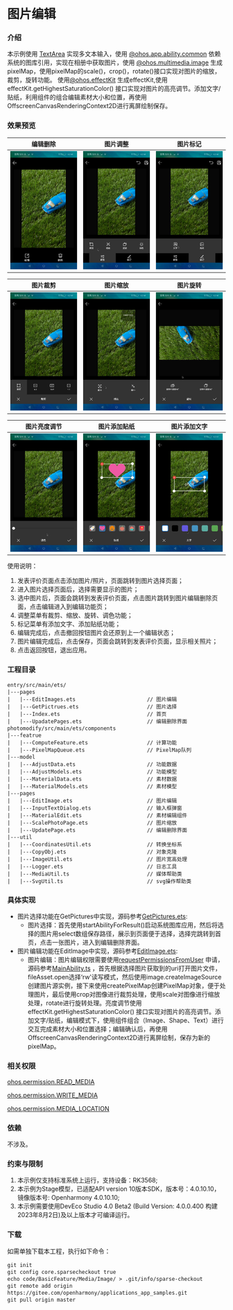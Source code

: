 # 图片编辑

### 介绍

本示例使用 [TextArea](https://gitee.com/openharmony/docs/blob/master/zh-cn/application-dev/reference/arkui-ts/ts-basic-components-textarea.md)
实现多文本输入，使用 [@ohos.app.ability.common](https://gitee.com/openharmony/docs/blob/master/zh-cn/application-dev/reference/apis/js-apis-app-ability-common.md)
依赖系统的图库引用，实现在相册中获取图片，使用 [@ohos.multimedia.image](https://gitee.com/openharmony/docs/blob/master/zh-cn/application-dev/reference/apis/js-apis-image.md)
生成pixelMap，使用pixelMap的scale()，crop()，rotate()接口实现对图片的缩放，裁剪，旋转功能。
使用[@ohos.effectKit](https://gitee.com/openharmony/docs/blob/master/zh-cn/application-dev/reference/apis/js-apis-effectKit.md)
生成effectKit,使用effectKit.getHighestSaturationColor()
接口实现对图片的高亮调节。添加文字/贴纸，利用组件的组合编辑素材大小和位置，再使用OffscreenCanvasRenderingContext2D进行离屏绘制保存。

### 效果预览

| 编辑删除                                            | 图片调整                                                | 图片标记                                            | 
|-------------------------------------------------|-----------------------------------------------------|-------------------------------------------------|
| ![edit.jpeg](screenshots%2Fdevices%2Fedit.jpeg) | ![adjust.jpeg](screenshots%2Fdevices%2Fadjust.jpeg) | ![crop.jpeg](screenshots%2Fdevices%2Fmark.jpeg) |

| 图片裁剪                                            | 图片缩放                                              | 图片旋转                                                | 
|-------------------------------------------------|---------------------------------------------------|-----------------------------------------------------|
| ![crop.jpeg](screenshots%2Fdevices%2Fcrop.jpeg) | ![scale.jpeg](screenshots%2Fdevices%2Fscale.jpeg) | ![rotato.jpeg](screenshots%2Fdevices%2Frotato.jpeg) |

| 图片亮度调节                                              | 图片添加贴纸                                                | 图片添加文字                                          | 
|-----------------------------------------------------|-------------------------------------------------------|-------------------------------------------------|
| ![toning.jpeg](screenshots%2Fdevices%2Ftoning.jpeg) | ![sticker.jpeg](screenshots%2Fdevices%2Fsticker.jpeg) | ![text.jpeg](screenshots%2Fdevices%2Ftext.jpeg) |

使用说明：

1. 发表评价页面点击添加图片/照片，页面跳转到图片选择页面；
2. 进入图片选择页面后，选择需要显示的图片；
3. 选中图片后，页面会跳转到发表评价页面，点击图片跳转到图片编辑删除页面，点击编辑进入到编辑功能页；
4. 调整菜单有裁剪、缩放、旋转、调色功能；
5. 标记菜单有添加文字、添加贴纸功能；
6. 编辑完成后，点击撤回按钮图片会还原到上一个编辑状态；
7. 图片编辑完成后，点击保存，页面会跳转到发表评价页面，显示相关照片；
8. 点击返回按钮，退出应用。

### 工程目录

```
entry/src/main/ets/
|---pages
|   |---EditImages.ets                       // 图片编辑
|   |---GetPictrues.ets                      // 图片选择
|   |---Index.ets                            // 首页
|   |---UpadatePages.ets                     // 编辑删除界面
photomodify/src/main/ets/components
|---featrue
|   |---ComputeFeature.ets                   // 计算功能
|   |---PixelMapQueue.ets                    // PixelMap队列
|---model
|   |---AdjustData.ets                       // 功能数据
|   |---AdjustModels.ets                     // 功能模型
|   |---MaterialData.ets                     // 素材数据
|   |---MaterialModels.ets                   // 素材模型
|---pages
|   |---EditImage.ets                        // 图片编辑
|   |---InputTextDialog.ets                  // 输入框弹窗
|   |---MaterialEdit.ets                     // 素材编辑组件
|   |---ScalePhotoPage.ets                   // 图片缩放
|   |---UpdatePage.ets                       // 编辑删除界面
|---util     
|   |---CoordinatesUtil.ets                  // 转换坐标系    
|   |---CopyObj.ets                          // 对象克隆     
|   |---ImageUtil.ets                        // 图片宽高处理                    
|   |---Logger.ets                           // 日志工具
|   |---MediaUtil.ts                         // 媒体帮助类
|   |---SvgUtil.ts                           // svg操作帮助类
```

### 具体实现

+ 图片选择功能在GetPictures中实现，源码参考[GetPictures.ets](entry%2Fsrc%2Fmain%2Fets%2Fpages%2FGetPictures.ets):
    + 图片选择：首先使用startAbilityForResult()启动系统图库应用，然后将选择的图片用select数组保存路径，展示到页面便于选择，选择完跳转到首页，点击一张图片，进入到编辑删除界面。
+ 图片编辑功能在EditImage中实现，源码参考[EditImage.ets](photomodify%2Fsrc%2Fmain%2Fets%2Fcomponents%2Fpages%2FEditImage.ets):
    + 图片编辑：图片编辑权限需要使用[requestPermissionsFromUser](https://gitee.com/openharmony/docs/blob/monthly_20221018/zh-cn/application-dev/reference/apis/js-apis-inner-application-uiAbilityContext.md)
    申请，源码参考[MainAbility.ts](entry/src/main/ets/MainAbility/MainAbility.ts)
    ，首先根据选择图片获取到的uri打开图片文件，fileAsset.open选择‘rw'读写模式，然后使用image.createImageSource创建图片源实例，接下来使用createPixelMap创建PixelMap对象，便于处理图片，最后使用crop对图像进行裁剪处理，使用scale对图像进行缩放处理，rotate进行旋转处理。亮度调节使用effectKit.getHighestSaturationColor()
    接口实现对图片的高亮调节。添加文字/贴纸，编辑模式下，使用组件组合（Image、Shape、Text）进行交互完成素材大小和位置选择；编辑确认后，再使用OffscreenCanvasRenderingContext2D进行离屏绘制，保存为新的pixelMap。

### 相关权限

[ohos.permission.READ_MEDIA](https://gitee.com/openharmony/docs/blob/master/zh-cn/application-dev/security/permission-list.md)

[ohos.permission.WRITE_MEDIA](https://gitee.com/openharmony/docs/blob/master/zh-cn/application-dev/security/permission-list.md)

[ohos.permission.MEDIA_LOCATION](https://gitee.com/openharmony/docs/blob/master/zh-cn/application-dev/security/permission-list.md)

### 依赖

不涉及。

### 约束与限制

1. 本示例仅支持标准系统上运行，支持设备：RK3568;
2. 本示例为Stage模型，已适配API version 10版本SDK，版本号：4.0.10.10，镜像版本号: Openharmony 4.0.10.10;
3. 本示例需要使用DevEco Studio 4.0 Beta2 (Build Version: 4.0.0.400 构建 2023年8月2日)及以上版本才可编译运行。

### 下载

如需单独下载本工程，执行如下命令：

```
git init
git config core.sparsecheckout true
echo code/BasicFeature/Media/Image/ > .git/info/sparse-checkout
git remote add origin https://gitee.com/openharmony/applications_app_samples.git
git pull origin master
```
